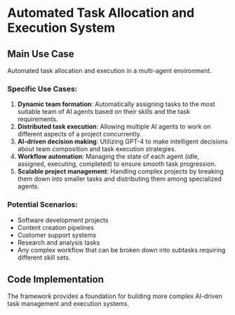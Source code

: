# Automated Task Allocation and Execution System
## Main Use Case
Automated task allocation and execution in a multi-agent environment.
### Specific Use Cases:
1. **Dynamic team formation**: Automatically assigning tasks to the most suitable team of AI agents based on their skills and the task requirements.
2. **Distributed task execution**: Allowing multiple AI agents to work on different aspects of a project concurrently.
3. **AI-driven decision making**: Utilizing GPT-4 to make intelligent decisions about team composition and task execution strategies.
4. **Workflow automation**: Managing the state of each agent (idle, assigned, executing, completed) to ensure smooth task progression.
5. **Scalable project management**: Handling complex projects by breaking them down into smaller tasks and distributing them among specialized agents.
### Potential Scenarios:
- Software development projects
- Content creation pipelines
- Customer support systems
- Research and analysis tasks
- Any complex workflow that can be broken down into subtasks requiring different skill sets.
## Code Implementation
The framework provides a foundation for building more complex AI-driven task management and execution systems.
